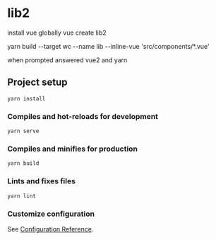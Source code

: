 # lib2
install vue globally
vue create lib2

yarn build --target wc --name lib --inline-vue 'src/components/*.vue'

when prompted answered vue2 and yarn
## Project setup
```
yarn install
```

### Compiles and hot-reloads for development
```
yarn serve
```

### Compiles and minifies for production
```
yarn build
```

### Lints and fixes files
```
yarn lint
```

### Customize configuration
See [Configuration Reference](https://cli.vuejs.org/config/).
